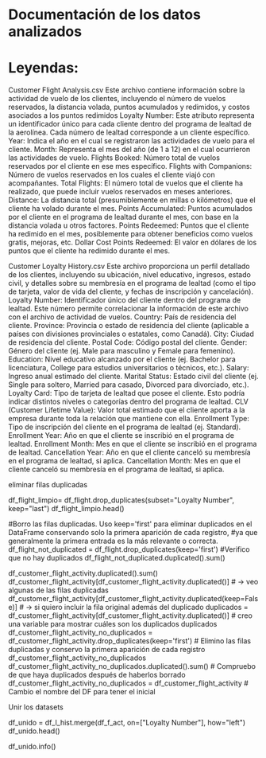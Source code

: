 # Documentación de los datos analizados


# Leyendas:

Customer Flight Analysis.csv
Este archivo contiene información sobre la actividad de vuelo de los clientes, incluyendo el número de
vuelos reservados, la distancia volada, puntos acumulados y redimidos, y costos asociados a los puntos
redimidos
Loyalty Number: Este atributo representa un identificador único para cada cliente dentro del
programa de lealtad de la aerolínea. Cada número de lealtad corresponde a un cliente específico.
Year: Indica el año en el cual se registraron las actividades de vuelo para el cliente.
Month: Representa el mes del año (de 1 a 12) en el cual ocurrieron las actividades de vuelo.
Flights Booked: Número total de vuelos reservados por el cliente en ese mes específico.
Flights with Companions: Número de vuelos reservados en los cuales el cliente viajó con
acompañantes.
Total Flights: El número total de vuelos que el cliente ha realizado, que puede incluir vuelos
reservados en meses anteriores.
Distance: La distancia total (presumiblemente en millas o kilómetros) que el cliente ha volado
durante el mes.
Points Accumulated: Puntos acumulados por el cliente en el programa de lealtad durante el mes,
con base en la distancia volada u otros factores.
Points Redeemed: Puntos que el cliente ha redimido en el mes, posiblemente para obtener
beneficios como vuelos gratis, mejoras, etc.
Dollar Cost Points Redeemed: El valor en dólares de los puntos que el cliente ha redimido durante
el mes.


Customer Loyalty History.csv
Este archivo proporciona un perfil detallado de los clientes, incluyendo su ubicación, nivel educativo,
ingresos, estado civil, y detalles sobre su membresía en el programa de lealtad (como el tipo de tarjeta,
valor de vida del cliente, y fechas de inscripción y cancelación).
Loyalty Number: Identificador único del cliente dentro del programa de lealtad. Este número permite
correlacionar la información de este archivo con el archivo de actividad de vuelos.
Country: País de residencia del cliente.
Province: Provincia o estado de residencia del cliente (aplicable a países con divisiones provinciales
o estatales, como Canadá).
City: Ciudad de residencia del cliente.
Postal Code: Código postal del cliente.
Gender: Género del cliente (ej. Male para masculino y Female para femenino).
Education: Nivel educativo alcanzado por el cliente (ej. Bachelor para licenciatura, College para
estudios universitarios o técnicos, etc.).
Salary: Ingreso anual estimado del cliente.
Marital Status: Estado civil del cliente (ej. Single para soltero, Married para casado, Divorced para
divorciado, etc.).
Loyalty Card: Tipo de tarjeta de lealtad que posee el cliente. Esto podría indicar distintos niveles o
categorías dentro del programa de lealtad.
CLV (Customer Lifetime Value): Valor total estimado que el cliente aporta a la empresa durante
toda la relación que mantiene con ella.
Enrollment Type: Tipo de inscripción del cliente en el programa de lealtad (ej. Standard).
Enrollment Year: Año en que el cliente se inscribió en el programa de lealtad.
Enrollment Month: Mes en que el cliente se inscribió en el programa de lealtad.
Cancellation Year: Año en que el cliente canceló su membresía en el programa de lealtad, si aplica.
Cancellation Month: Mes en que el cliente canceló su membresía en el programa de lealtad, si
aplica.


eliminar filas duplicadas

df_flight_limpio= df_flight.drop_duplicates(subset="Loyalty Number", keep="last")
df_flight_limpio.head()

#Borro las filas duplicadas. Uso keep='first' para eliminar duplicados en el DataFrame conservando solo la primera aparición de cada registro,
#ya que generalmente la primera entrada es la más relevante o correcta.
df_flight_not_duplicated = df_flight.drop_duplicates(keep='first')
#Verifico que no hay duplicados
df_flight_not_duplicated.duplicated().sum()


df_customer_flight_activity.duplicated().sum()
df_customer_flight_activity[df_customer_flight_activity.duplicated()] # -> veo algunas de las filas duplicadas
df_customer_flight_activity[df_customer_flight_activity.duplicated(keep=False)] # -> si quiero incluir la fila original además del duplicado
duplicados = df_customer_flight_activity[df_customer_flight_activity.duplicated()] # creo una variable para mostrar cuáles son los duplicados
duplicados
df_customer_flight_activity_no_duplicados = df_customer_flight_activity.drop_duplicates(keep='first') # Elimino las filas duplicadas y conservo la primera aparición de cada registro
df_customer_flight_activity_no_duplicados
df_customer_flight_activity_no_duplicados.duplicated().sum() # Compruebo de que haya duplicados después de haberlos borrado
df_customer_flight_activity_no_duplicados = df_customer_flight_activity # Cambio el nombre del DF para tener el inicial


Unir los datasets

df_unido = df_l_hist.merge(df_f_act, on=["Loyalty Number"], how="left")
df_unido.head()

df_unido.info()